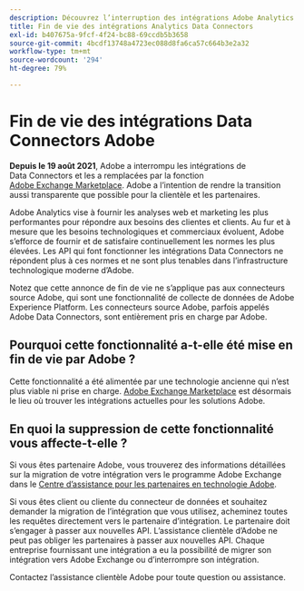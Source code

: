 ```yaml
---
description: Découvrez l’interruption des intégrations Adobe Analytics Data Connectors.
title: Fin de vie des intégrations Analytics Data Connectors
exl-id: b407675a-9fcf-4f24-bc88-69ccdb5b3658
source-git-commit: 4bcdf13748a4723ec088d8fa6ca57c664b3e2a32
workflow-type: tm+mt
source-wordcount: '294'
ht-degree: 79%

---
```


# Fin de vie des intégrations Data Connectors Adobe

**Depuis le 19 août 2021**, Adobe a interrompu les intégrations de Data Connectors et les a remplacées par la fonction [Adobe Exchange Marketplace](https://exchange.adobe.com/experiencecloud.analytics.html#product). Adobe a l’intention de rendre la transition aussi transparente que possible pour la clientèle et les partenaires.

Adobe Analytics vise à fournir les analyses web et marketing les plus performantes pour répondre aux besoins des clientes et clients. Au fur et à mesure que les besoins technologiques et commerciaux évoluent, Adobe s’efforce de fournir et de satisfaire continuellement les normes les plus élevées. Les API qui font fonctionner les intégrations Data Connectors ne répondent plus à ces normes et ne sont plus tenables dans l’infrastructure technologique moderne d’Adobe.

Notez que cette annonce de fin de vie ne s’applique pas aux connecteurs source Adobe, qui sont une fonctionnalité de collecte de données de Adobe Experience Platform. Les connecteurs source Adobe, parfois appelés Adobe Data Connectors, sont entièrement pris en charge par Adobe.

## Pourquoi cette fonctionnalité a-t-elle été mise en fin de vie par Adobe ?

Cette fonctionnalité a été alimentée par une technologie ancienne qui n’est plus viable ni prise en charge. [Adobe Exchange Marketplace](https://exchange.adobe.com/experiencecloud.analytics.html#product) est désormais le lieu où trouver les intégrations actuelles pour les solutions Adobe.

## En quoi la suppression de cette fonctionnalité vous affecte-t-elle ?

Si vous êtes partenaire Adobe, vous trouverez des informations détaillées sur la migration de votre intégration vers le programme Adobe Exchange dans le [Centre d’assistance pour les partenaires en technologie Adobe](https://adobeexchangeec.zendesk.com/hc/en-us/articles/360003867071-Adobe-Analytics-Integration-Tools).

Si vous êtes client ou cliente du connecteur de données et souhaitez demander la migration de l’intégration que vous utilisez, acheminez toutes les requêtes directement vers le partenaire d’intégration. Le partenaire doit s’engager à passer aux nouvelles API. L’assistance clientèle d’Adobe ne peut pas obliger les partenaires à passer aux nouvelles API. Chaque entreprise fournissant une intégration a eu la possibilité de migrer son intégration vers Adobe Exchange ou d’interrompre son intégration.

Contactez l’assistance clientèle Adobe pour toute question ou assistance.
